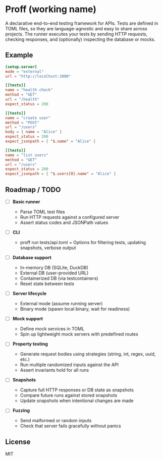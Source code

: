 # Proff (working name)

A declarative end-to-end testing framework for APIs.
Tests are defined in TOML files, so they are language-agnostic and easy to share across projects.
The runner executes your tests by sending HTTP requests, checking responses, and (optionally) inspecting the database or mocks.

## Example

```toml
[setup.server]
mode = "external"
url = "http://localhost:3000"

[[tests]]
name = "health check"
method = "GET"
url = "/health"
expect_status = 200

[[tests]]
name = "create user"
method = "POST"
url = "/users"
body = { name = "Alice" }
expect_status = 200
expect_jsonpath = { "$.name" = "Alice" }

[[tests]]
name = "list users"
method = "GET"
url = "/users"
expect_status = 200
expect_jsonpath = { "$.users[0].name" = "Alice" }
```

## Roadmap / TODO

 - [ ] __Basic runner__

    - Parse TOML test files
    - Run HTTP requests against a configured server
    - Assert status codes and JSONPath values


 - [ ] __CLI__

    - proff run tests/api.toml
    = Options for filtering tests, updating snapshots, verbose output

 - [ ] __Database support__

    - In-memory DB (SQLite, DuckDB)
    - External DB (user-provided URL)
    - Containerized DB (via testcontainers)
    - Reset state between tests

 - [ ] __Server lifecycle__

    - External mode (assume running server)
    - Binary mode (spawn local binary, wait for readiness)

 - [ ] __Mock support__

    - Define mock services in TOML
    - Spin up lightweight mock servers with predefined routes

 - [ ] __Property testing__

    - Generate request bodies using strategies (string, int, regex, uuid, etc.)
    - Run multiple randomized inputs against the API
    - Assert invariants hold for all runs

 - [ ] __Snapshots__

    - Capture full HTTP responses or DB state as snapshots
    - Compare future runs against stored snapshots
    - Update snapshots when intentional changes are made

 - [ ] __Fuzzing__

    - Send malformed or random inputs
    - Check that server fails gracefully without panics


## License

MIT
